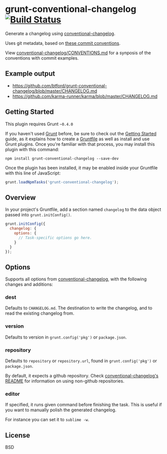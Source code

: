 # grunt-conventional-changelog  [![Build Status](https://secure.travis-ci.org/btford/grunt-conventional-changelog.png?branch=master)](http://travis-ci.org/btford/grunt-conventional-changelog)

Generate a changelog using [conventional-changelog](https://github.com/ajoslin/conventional-changelog).

Uses git metadata, based on [these commit conventions](https://docs.google.com/document/d/1QrDFcIiPjSLDn3EL15IJygNPiHORgU1_OOAqWjiDU5Y/).

View [conventional-changelog/CONVENTIONS.md](https://github.com/ajoslin/conventional-changelog/blob/master/CONVENTIONS.md) for a synposis of the conventions with commit examples.

## Example output
- https://github.com/btford/grunt-conventional-changelog/blob/master/CHANGELOG.md
- https://github.com/karma-runner/karma/blob/master/CHANGELOG.md

## Getting Started
This plugin requires Grunt `~0.4.0`

If you haven't used [Grunt](http://gruntjs.com/) before, be sure to check out the [Getting Started](http://gruntjs.com/getting-started) guide, as it explains how to create a [Gruntfile](http://gruntjs.com/sample-gruntfile) as well as install and use Grunt plugins. Once you're familiar with that process, you may install this plugin with this command:

```shell
npm install grunt-conventional-changelog --save-dev
```

Once the plugin has been installed, it may be enabled inside your Gruntfile with this line of JavaScript:

```js
grunt.loadNpmTasks('grunt-conventional-changelog');
```

## Overview
In your project's Gruntfile, add a section named `changelog` to the data object passed into `grunt.initConfig()`.


```js
grunt.initConfig({
  changelog: {
    options: {
      // Task-specific options go here.
    }
  }
});
```

## Options

Supports all options from [conventional-changelog](http://github.com/ajoslin/conventional-changelog), with the following changes and additions:

### dest
Defaults to `CHANGELOG.md`. The destination to write the changelog, and to read the existing changelog from.

### version
Defaults to version in `grunt.config('pkg')` or `package.json`.

### repository
Defaults to `repository` or `repository.url`, found in `grunt.config('pkg')` or `package.json`.

By default, it expects a github repository. Check [conventional-changelog's README](http://github.com/ajoslin/conventional-changelog) for information on using non-github repositories.

### editor
If specified, it runs given command before finishing the task. This is useful if you want to manually polish the generated changelog.

For instance you can set it to `sublime -w`.

## License
BSD
